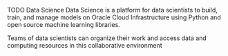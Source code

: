 TODO 
Data Science
Data Science is a platform for data scientists to build, train, and manage models on Oracle Cloud Infrastructure using Python and open source machine learning libraries.

Teams of data scientists can organize their work and access data and computing resources in this collaborative environment
